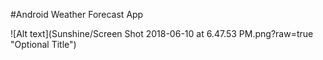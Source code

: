 #Android Weather Forecast App

![Alt text](Sunshine/Screen Shot 2018-06-10 at 6.47.53 PM.png?raw=true "Optional Title")
